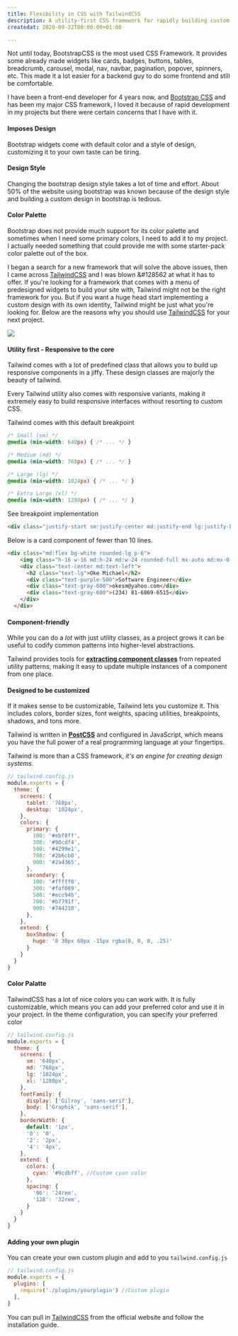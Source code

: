 ```yaml
---
title: Flexibility in CSS with TailwindCSS
description: A utility-first CSS framework for rapidly building custom designs.
createdat: 2020-09-22T00:00:00+01:00

---
```

Not until today, BootstrapCSS is the most used CSS Framework. It provides some already made widgets like cards, badges, buttons, tables, breadcrumb, carousel, modal, nav, navbar, pagination, popover, spinners, etc. This made it a lot easier for a backend guy to do some frontend and still be comfortable.

I have been a front-end developer for 4 years now, and [Bootstrap CSS](https://getbootstrap.com "BootstrapCSS")  and has been my major CSS framework, I loved it because of rapid development in my projects but there were certain concerns that I have with it.

#### **Imposes Design**

Bootstrap widgets come with default color and a style of design, customizing it to your own taste can be tiring.

#### **Design Style**

Changing the bootstrap design style takes a lot of time and effort.  About 50% of the website using bootstrap was known because of the design style and building a custom design in bootstrap is tedious.

#### **Color Palette**

Bootstrap does not provide much support for its color palette and sometimes when I need some primary colors, I need to add it to my project. I actually needed something that could provide me with some starter-pack color palette out of the box.

I began a search for a new framework that will solve the above issues, then I came across [TailwindCSS](https://tailwindcss.com/ "Tailwindcss") and I was blown &#128562 at what it has to offer. If you're looking for a framework that comes with a menu of predesigned widgets to build your site with, Tailwind might not be the right framework for you. But if you want a huge head start implementing a custom design with its own identity, Tailwind might be just what you're looking for. Below are the reasons why you should use [TailwindCSS](https://tailwindcss.com "Tailwindcss") for your next project.

![](https://dotdev.co/wp-content/uploads/2019/06/stateofcss2019.png)

#### **Utility first - Responsive to the core**

Tailwind comes with a lot of predefined class that allows you to build up responsive components in a jiffy. These design classes are majorly the beauty of tailwind.

Every Tailwind utility also comes with responsive variants, making it extremely easy to build responsive interfaces without resorting to custom CSS.

Tailwind comes with this default breakpoint

```css
/* Small (sm) */
@media (min-width: 640px) { /* ... */ }

/* Medium (md) */
@media (min-width: 768px) { /* ... */ }

/* Large (lg) */
@media (min-width: 1024px) { /* ... */ }

/* Extra Large (xl) */
@media (min-width: 1280px) { /* ... */ }
```

See breakpoint implementation

```html
<div class="justify-start sm:justify-center md:justify-end lg:justify-between xl:justify-around"></div>
```

Below is a card component of fewer than 10 lines.

```html
<div class="md:flex bg-white rounded-lg p-6">
    <img class="h-16 w-16 md:h-24 md:w-24 rounded-full mx-auto md:mx-0 md:mr-6" src="avatar.jpg">
    <div class="text-center md:text-left">
      <h2 class="text-lg">Oke Michael</h2>
      <div class="text-purple-500">Software Engineer</div>
      <div class="text-gray-600">okesm@yahoo.com</div>
      <div class="text-gray-600">(234) 81-6869-6515</div>
    </div>
  </div>
```

#### **Component-friendly**

While you can do a _lot_ with just utility classes, as a project grows it can be useful to codify common patterns into higher-level abstractions.

Tailwind provides tools for [**extracting component classes**](https://tailwindcss.com/docs/extracting-components) from repeated utility patterns, making it easy to update multiple instances of a component from one place.

#### **Designed to be customized**

If it makes sense to be customizable, Tailwind lets you customize it. This includes colors, border sizes, font weights, spacing utilities, breakpoints, shadows, and tons more.

Tailwind is written in [**PostCSS**](http://postcss.org/) and configured in JavaScript, which means you have the full power of a real programming language at your fingertips.

Tailwind is more than a CSS framework, _it's an engine for creating design systems._

```js
// tailwind.config.js
module.exports = {
  theme: {
    screens: {
      tablet: '768px',
      desktop: '1024px',
    },
    colors: {
      primary: {
        100: '#ebf8ff',
        300: '#90cdf4',
        500: '#4299e1',
        700: '#2b6cb0',
        900: '#2a4365',
      },
      secondary: {
        100: '#fffff0',
        300: '#faf089',
        500: '#ecc94b',
        700: '#b7791f',
        900: '#744210',
      },
    },
    extend: {
      boxShadow: {
        huge: '0 30px 60px -15px rgba(0, 0, 0, .25)'
      }
    }
  }
}
```

#### **Color Palatte**

TailwindCSS has a lot of nice colors you can work with. It is fully customizable, which means you can add your preferred color and use it in your project. In the theme configuration, you can specify your preferred color

```js
// tailwind.config.js
module.exports = {
  theme: {
    screens: {
      sm: '640px',
      md: '768px',
      lg: '1024px',
      xl: '1280px',
    },
    fontFamily: {
      display: ['Gilroy', 'sans-serif'],
      body: ['Graphik', 'sans-serif'],
    },
    borderWidth: {
      default: '1px',
      '0': '0',
      '2': '2px',
      '4': '4px',
    },
    extend: {
      colors: {
        cyan: '#9cdbff', //Custom cyan color
      },
      spacing: {
        '96': '24rem',
        '128': '32rem',
      }
    }
  }
}
```

#### **Adding your own plugin**

You can create your own custom plugin and add to you `tailwind.config.js`

```js
// tailwind.config.js
module.exports = {
  plugins: [
    require('./plugins/yourplugin') //Custom plugin
  ],
}
```

You can pull in [TailwindCSS](https://tailwindcss.com/docs/installation "Tailwind Docs") from the official website and follow the installation guide.